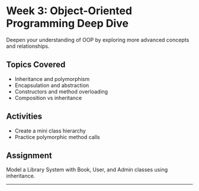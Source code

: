 # Week 3: Object-Oriented Programming Deep Dive

Deepen your understanding of OOP by exploring more advanced concepts and relationships.

## Topics Covered

- Inheritance and polymorphism
- Encapsulation and abstraction
- Constructors and method overloading
- Composition vs inheritance

## Activities

- Create a mini class hierarchy
- Practice polymorphic method calls

## Assignment

Model a Library System with Book, User, and Admin classes using inheritance.

---
